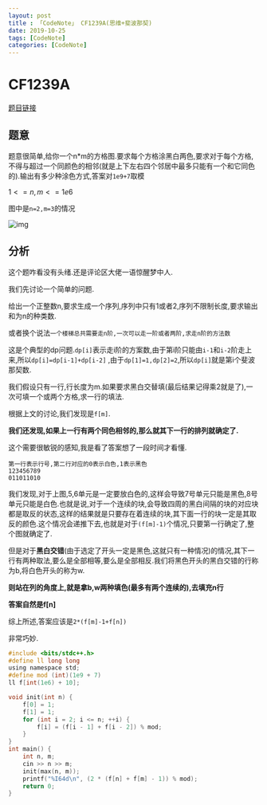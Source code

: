 ```yaml
---
layout: post
title : 「CodeNote」 CF1239A(思维+斐波那契)
date: 2019-10-25
tags: [CodeNote]
categories: [CodeNote]
---
```


# CF1239A 

[题目链接](https://codeforc.es/contest/1248/problem/C)

## 题意

题意很简单,给你一个n*m的方格图.要求每个方格涂黑白两色,要求对于每个方格,不得与超过一个同颜色的相邻(就是上下左右四个邻居中最多只能有一个和它同色的).输出有多少种涂色方式,答案对`1e9+7`取模

$1<=n,m<=1e6$

图中是`n=2,m=3`的情况

 ![img](https://codeforc.es/predownloaded/b8/b0/b8b0da0f55e3d3d376bfea0286e3530131a6c079.png) 

## 分析

这个题咋看没有头绪.还是评论区大佬一语惊醒梦中人.

我们先讨论一个简单的问题.

给出一个正整数n,要求生成一个序列,序列中只有1或者2,序列不限制长度,要求输出和为n的种类数.

或者换个说法`一个楼梯总共需要走n阶,一次可以走一阶或者两阶,求走n阶的方法数`

这是个典型的dp问题.`dp[i]`表示走i阶的方案数,由于第i阶只能由`i-1`和`i-2`阶走上来,所以`dp[i]=dp[i-1]+dp[i-2]` ,由于`dp[1]=1,dp[2]=2`,所以`dp[i]`就是第i个斐波那契数.

我们假设只有一行,行长度为m.如果要求黑白交替填(最后结果记得乘2就是了),一次可填一个或两个方格,求一行的填法.

根据上文的讨论,我们发现是`f[m]`.

**我们还发现,如果上一行有两个同色相邻的,那么就其下一行的排列就确定了.**

这个需要很敏锐的感知,我是看了答案想了一段时间才看懂.


```
第一行表示行号,第二行对应的0表示白色,1表示黑色
123456789
011011010
```

我们发现,对于上图,5,6单元是一定要放白色的,这样会导致7号单元只能是黑色,8号单元只能是白色.也就是说,对于一个连续的块,会导致四周的黑白间隔的块的对应块都是取反的状态,这样的结果就是只要存在着连续的块,其下面一行的块一定是其取反的颜色.这个情况会递推下去,也就是对于`(f[m]-1)`个情况,只要第一行确定了,整个图就确定了.

但是对于**黑白交错**(由于选定了开头一定是黑色,这就只有一种情况)的情况,其下一行有两种取法,要么是全部相等,要么是全部相反.我们将黑色开头的黑白交错的行称为b,将白色开头的称为w.

**则站在列的角度上,就是拿b,w两种填色(最多有两个连续的),去填充n行**

**答案自然是f[n]**

综上所述,答案应该是`2*(f[m]-1+f[n])`

非常巧妙.

```c
#include <bits/stdc++.h>
#define ll long long
using namespace std;
#define mod (int)(1e9 + 7)
ll f[int(1e6) + 10];

void init(int n) {
    f[0] = 1;
    f[1] = 1;
    for (int i = 2; i <= n; ++i) {
        f[i] = (f[i - 1] + f[i - 2]) % mod;
    }
}
int main() {
    int n, m;
    cin >> n >> m;
    init(max(n, m));
    printf("%I64d\n", (2 * (f[n] + f[m] - 1)) % mod);
    return 0;
}
```

